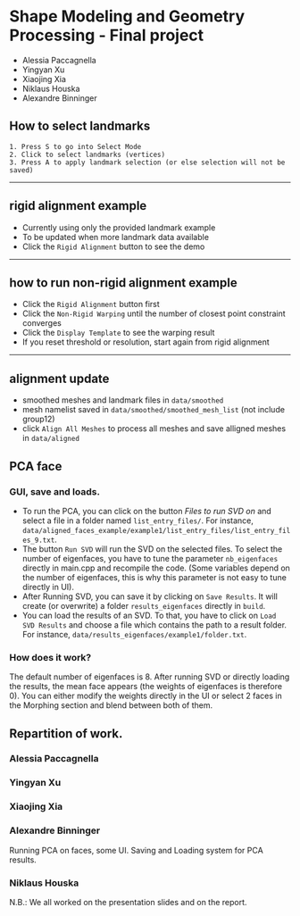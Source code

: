 # Shape Modeling and Geometry Processing - Final project <br>
- Alessia Paccagnella
- Yingyan Xu
- Xiaojing Xia
- Niklaus Houska
- Alexandre Binninger

## How to select landmarks

```
1. Press S to go into Select Mode
2. Click to select landmarks (vertices)
3. Press A to apply landmark selection (or else selection will not be saved)

```

---

## rigid alignment example

- Currently using only the provided landmark example
- To be updated when more landmark data available
- Click the `Rigid Alignment` button to see the demo

---

## how to run non-rigid alignment example

- Click the `Rigid Alignment` button first
- Click the `Non-Rigid Warping` until the number of closest point constraint converges
- Click the `Display Template` to see the warping result
- If you reset threshold or resolution, start again from rigid alignment

---

## alignment update

- smoothed meshes and landmark files in `data/smoothed`
- mesh namelist saved in `data/smoothed/smoothed_mesh_list` (not include group12)
- click `Align All Meshes` to process all meshes and save alligned meshes in `data/aligned`

## PCA face

### GUI, save and loads.

- To run the PCA, you can click on the button *Files to run SVD on* and select a file in a folder named `list_entry_files/`. For instance, `data/aligned_faces_example/example1/list_entry_files/list_entry_files_9.txt`.
- The button `Run SVD` will run the SVD on the selected files. To select the number of eigenfaces, you have to tune the parameter `nb_eigenfaces` directly in main.cpp and recompile the code. (Some variables depend on the number of eigenfaces, this is why this parameter is not easy to tune directly in UI).
- After Running SVD, you can save it by clicking on `Save Results`. It will create (or overwrite) a folder `results_eigenfaces` directly in `build`.
- You can load the results of an SVD. To that, you have to click on `Load SVD Results` and choose a file which contains the path to a result folder. For instance, `data/results_eigenfaces/example1/folder.txt`. 

### How does it work?

The default number of eigenfaces is 8. After running SVD or directly loading the results, the mean face appears (the weights of eigenfaces is therefore 0). You can either modify the weights directly in the UI or select 2 faces in the Morphing section and blend between both of them. 


## Repartition of work.

### Alessia Paccagnella

### Yingyan Xu

### Xiaojing Xia

### Alexandre Binninger

Running PCA on faces, some UI. Saving and Loading system for PCA results.

### Niklaus Houska


N.B.: We all worked on the presentation slides and on the report.
